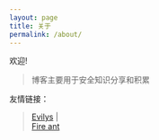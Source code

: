 ```yaml
---
layout: page
title: 关于
permalink: /about/
---
```


欢迎!

> 博客主要用于安全知识分享和积累


友情链接：

> <a href="https://www.evilys.top/" target="_blank">Evilys</a>  |  
> <a href="https://www.luolikong.vip/" target="_blank">Fire ant</a>